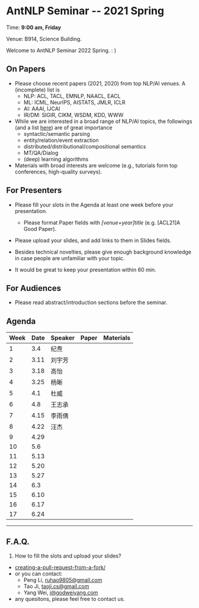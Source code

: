 # AntNLP Seminar -- 2021 Spring

Time: **9:00 am, Friday**

Venue: B914, Science Building.

Welcome to AntNLP Seminar 2022 Spring. : )

## On Papers

- Please choose recent papers (2021, 2020) from top NLP/AI venues. A (incomplete) list is
  - NLP: ACL, TACL, EMNLP, NAACL, EACL
  - ML: ICML, NeurIPS, AISTATS, JMLR, ICLR
  - AI: AAAI, IJCAI
  - IR/DM: SIGIR, CIKM, WSDM, KDD, WWW
- While we are interested in a broad range of NLP/AI topics, the followings (and a list [here](https://slack-files.com/T22T1UP8Q-FLT6K0WDV-c037db5283)) are of great importance
  - syntactic/semantic parsing
  - entity/relation/event extraction
  - distributed/distributional/compositional semantics
  - MT/QA/Dialog
  - (deep) learning algorithms
- Materials with broad interests are welcome (e.g., tutorials form top conferences, high-quality surveys).

## For Presenters

- Please fill your slots in the Agenda at least one week before your presentation.

  - Please format Paper fields with *[venue+year]title* (e.g. [ACL21]A Good Paper).
- Please upload your slides, and add links to them in Slides fields.
  
- Besides technical novelties, please give enough background knowledge in case people are unfamiliar with your topic.

- It would be great to keep your presentation within 60 min.

## For Audiences

- Please read abstract/introduction sections before the seminar.

## Agenda

| Week | Date | Speaker | Paper | Materials |
| ---- | ---- | ------- | ----- | --------- |
| 1    | 3.4  | 纪焘    |       |           |
| 2    | 3.11 | 刘宇芳  |       |           |
| 3    | 3.18 | 高怡    |       |           |
| 4    | 3.25 | 杨晰    |       |           |
| 5    | 4.1  | 杜威    |       |           |
| 6    | 4.8  | 王志承  |       |           |
| 7    | 4.15 | 李雨倩  |       |           |
| 8    | 4.22 | 汪杰    |       |           |
| 9    | 4.29 |         |       |           |
| 10   | 5.6  |         |       |           |
| 11   | 5.13 |         |       |           |
| 12   | 5.20 |         |       |           |
| 13   | 5.27 |         |       |           |
| 14   | 6.3  |         |       |           |
| 15   | 6.10 |         |       |           |
| 16   | 6.17 |         |       |           |
| 17   | 6.24 |         |       |           |

------

## F.A.Q.

1. How to fill the slots and upload your slides?

- [creating-a-pull-request-from-a-fork/](https://help.github.com/articles/creating-a-pull-request-from-a-fork/)
- or you can contact:
  - Peng Li, [ruhao9805@gmail.com](mailto:ruhao9805@gmail.com)
  - Tao Ji, [taoji.cs@gmail.com](mailto:taoji.cs@gmail.com)
  - Yang Wei, [i@godweiyang.com](mailto:i@godweiyang.com)
- any quesitons, please feel free to contact us.